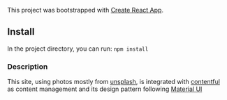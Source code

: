 This project was bootstrapped with [Create React App](https://github.com/facebook/create-react-app).

## Install

In the project directory, you can run: `npm install`


### Description

This site, using photos mostly from [unsplash](https://unsplash.com/), is integrated with [contentful](https://www.contentful.com/) as content management and its design pattern following [Material UI](https://material-ui.com/)